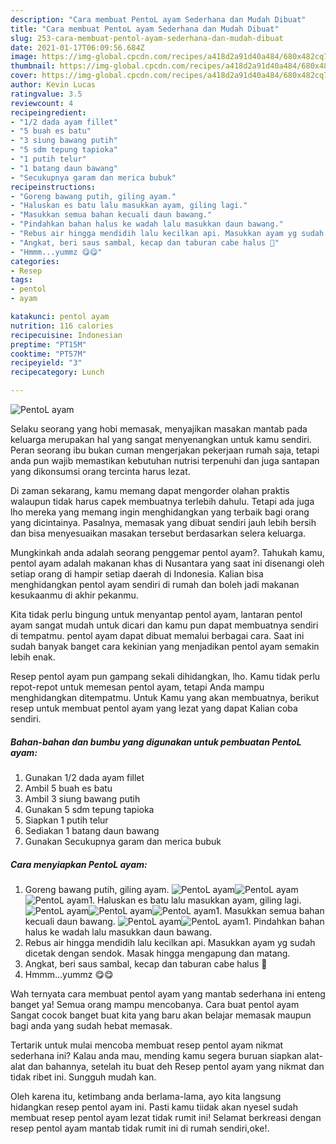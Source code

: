 ```yaml
---
description: "Cara membuat PentoL ayam Sederhana dan Mudah Dibuat"
title: "Cara membuat PentoL ayam Sederhana dan Mudah Dibuat"
slug: 253-cara-membuat-pentol-ayam-sederhana-dan-mudah-dibuat
date: 2021-01-17T06:09:56.684Z
image: https://img-global.cpcdn.com/recipes/a418d2a91d40a484/680x482cq70/pentol-ayam-foto-resep-utama.jpg
thumbnail: https://img-global.cpcdn.com/recipes/a418d2a91d40a484/680x482cq70/pentol-ayam-foto-resep-utama.jpg
cover: https://img-global.cpcdn.com/recipes/a418d2a91d40a484/680x482cq70/pentol-ayam-foto-resep-utama.jpg
author: Kevin Lucas
ratingvalue: 3.5
reviewcount: 4
recipeingredient:
- "1/2 dada ayam fillet"
- "5 buah es batu"
- "3 siung bawang putih"
- "5 sdm tepung tapioka"
- "1 putih telur"
- "1 batang daun bawang"
- "Secukupnya garam dan merica bubuk"
recipeinstructions:
- "Goreng bawang putih, giling ayam."
- "Haluskan es batu lalu masukkan ayam, giling lagi."
- "Masukkan semua bahan kecuali daun bawang."
- "Pindahkan bahan halus ke wadah lalu masukkan daun bawang."
- "Rebus air hingga mendidih lalu kecilkan api. Masukkan ayam yg sudah dicetak dengan sendok. Masak hingga mengapung dan matang."
- "Angkat, beri saus sambal, kecap dan taburan cabe halus 🤤"
- "Hmmm...yummz 😋😋"
categories:
- Resep
tags:
- pentol
- ayam

katakunci: pentol ayam 
nutrition: 116 calories
recipecuisine: Indonesian
preptime: "PT15M"
cooktime: "PT57M"
recipeyield: "3"
recipecategory: Lunch

---
```



![PentoL ayam](https://img-global.cpcdn.com/recipes/a418d2a91d40a484/680x482cq70/pentol-ayam-foto-resep-utama.jpg)

Selaku seorang yang hobi memasak, menyajikan masakan mantab pada keluarga merupakan hal yang sangat menyenangkan untuk kamu sendiri. Peran seorang ibu bukan cuman mengerjakan pekerjaan rumah saja, tetapi anda pun wajib memastikan kebutuhan nutrisi terpenuhi dan juga santapan yang dikonsumsi orang tercinta harus lezat.

Di zaman  sekarang, kamu memang dapat mengorder olahan praktis walaupun tidak harus capek membuatnya terlebih dahulu. Tetapi ada juga lho mereka yang memang ingin menghidangkan yang terbaik bagi orang yang dicintainya. Pasalnya, memasak yang dibuat sendiri jauh lebih bersih dan bisa menyesuaikan masakan tersebut berdasarkan selera keluarga. 



Mungkinkah anda adalah seorang penggemar pentol ayam?. Tahukah kamu, pentol ayam adalah makanan khas di Nusantara yang saat ini disenangi oleh setiap orang di hampir setiap daerah di Indonesia. Kalian bisa menghidangkan pentol ayam sendiri di rumah dan boleh jadi makanan kesukaanmu di akhir pekanmu.

Kita tidak perlu bingung untuk menyantap pentol ayam, lantaran pentol ayam sangat mudah untuk dicari dan kamu pun dapat membuatnya sendiri di tempatmu. pentol ayam dapat dibuat memalui berbagai cara. Saat ini sudah banyak banget cara kekinian yang menjadikan pentol ayam semakin lebih enak.

Resep pentol ayam pun gampang sekali dihidangkan, lho. Kamu tidak perlu repot-repot untuk memesan pentol ayam, tetapi Anda mampu menghidangkan ditempatmu. Untuk Kamu yang akan membuatnya, berikut resep untuk membuat pentol ayam yang lezat yang dapat Kalian coba sendiri.

<!--inarticleads1-->

##### Bahan-bahan dan bumbu yang digunakan untuk pembuatan PentoL ayam:

1. Gunakan 1/2 dada ayam fillet
1. Ambil 5 buah es batu
1. Ambil 3 siung bawang putih
1. Gunakan 5 sdm tepung tapioka
1. Siapkan 1 putih telur
1. Sediakan 1 batang daun bawang
1. Gunakan Secukupnya garam dan merica bubuk




<!--inarticleads2-->

##### Cara menyiapkan PentoL ayam:

1. Goreng bawang putih, giling ayam.
<img src="https://img-global.cpcdn.com/steps/8c69a89e9c01c869/160x128cq70/pentol-ayam-langkah-memasak-1-foto.jpg" alt="PentoL ayam"><img src="https://img-global.cpcdn.com/steps/5434f61d3c0f93e6/160x128cq70/pentol-ayam-langkah-memasak-1-foto.jpg" alt="PentoL ayam"><img src="https://img-global.cpcdn.com/steps/da5d7fbb3fd20631/160x128cq70/pentol-ayam-langkah-memasak-1-foto.jpg" alt="PentoL ayam">1. Haluskan es batu lalu masukkan ayam, giling lagi.
<img src="https://img-global.cpcdn.com/steps/697900b006d1ed16/160x128cq70/pentol-ayam-langkah-memasak-2-foto.jpg" alt="PentoL ayam"><img src="https://img-global.cpcdn.com/steps/5504e82e1edf0927/160x128cq70/pentol-ayam-langkah-memasak-2-foto.jpg" alt="PentoL ayam"><img src="https://img-global.cpcdn.com/steps/e3708ff72736fa2a/160x128cq70/pentol-ayam-langkah-memasak-2-foto.jpg" alt="PentoL ayam">1. Masukkan semua bahan kecuali daun bawang.
<img src="https://img-global.cpcdn.com/steps/44257ed565b33989/160x128cq70/pentol-ayam-langkah-memasak-3-foto.jpg" alt="PentoL ayam"><img src="https://img-global.cpcdn.com/steps/70918c95239bd03c/160x128cq70/pentol-ayam-langkah-memasak-3-foto.jpg" alt="PentoL ayam">1. Pindahkan bahan halus ke wadah lalu masukkan daun bawang.
1. Rebus air hingga mendidih lalu kecilkan api. Masukkan ayam yg sudah dicetak dengan sendok. Masak hingga mengapung dan matang.
1. Angkat, beri saus sambal, kecap dan taburan cabe halus 🤤
1. Hmmm...yummz 😋😋




Wah ternyata cara membuat pentol ayam yang mantab sederhana ini enteng banget ya! Semua orang mampu mencobanya. Cara buat pentol ayam Sangat cocok banget buat kita yang baru akan belajar memasak maupun bagi anda yang sudah hebat memasak.

Tertarik untuk mulai mencoba membuat resep pentol ayam nikmat sederhana ini? Kalau anda mau, mending kamu segera buruan siapkan alat-alat dan bahannya, setelah itu buat deh Resep pentol ayam yang nikmat dan tidak ribet ini. Sungguh mudah kan. 

Oleh karena itu, ketimbang anda berlama-lama, ayo kita langsung hidangkan resep pentol ayam ini. Pasti kamu tiidak akan nyesel sudah membuat resep pentol ayam lezat tidak rumit ini! Selamat berkreasi dengan resep pentol ayam mantab tidak rumit ini di rumah sendiri,oke!.

